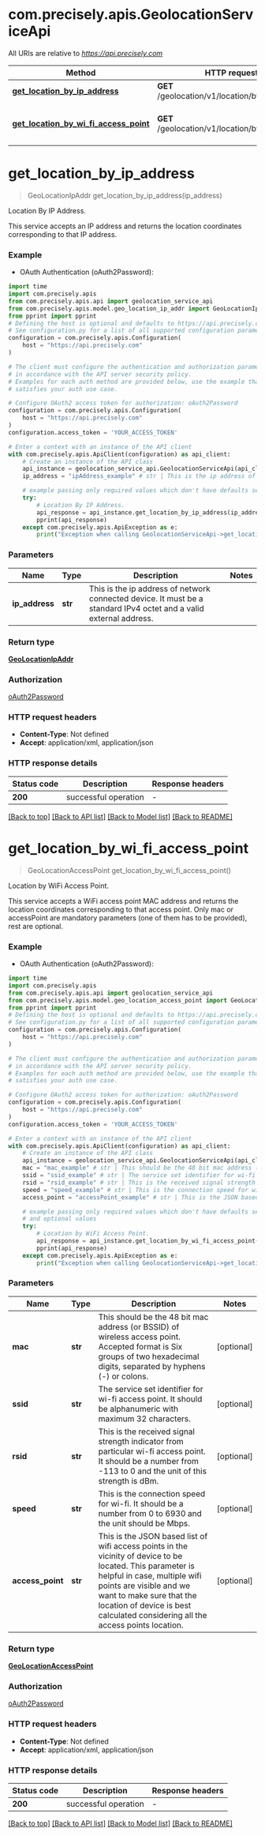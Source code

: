 # com.precisely.apis.GeolocationServiceApi

All URIs are relative to *https://api.precisely.com*

Method | HTTP request | Description
------------- | ------------- | -------------
[**get_location_by_ip_address**](GeolocationServiceApi.md#get_location_by_ip_address) | **GET** /geolocation/v1/location/byipaddress | Location By IP Address.
[**get_location_by_wi_fi_access_point**](GeolocationServiceApi.md#get_location_by_wi_fi_access_point) | **GET** /geolocation/v1/location/byaccesspoint | Location by WiFi Access Point.


# **get_location_by_ip_address**
> GeoLocationIpAddr get_location_by_ip_address(ip_address)

Location By IP Address.

This service accepts an IP address and returns the location coordinates corresponding to that IP address.

### Example

* OAuth Authentication (oAuth2Password):

```python
import time
import com.precisely.apis
from com.precisely.apis.api import geolocation_service_api
from com.precisely.apis.model.geo_location_ip_addr import GeoLocationIpAddr
from pprint import pprint
# Defining the host is optional and defaults to https://api.precisely.com
# See configuration.py for a list of all supported configuration parameters.
configuration = com.precisely.apis.Configuration(
    host = "https://api.precisely.com"
)

# The client must configure the authentication and authorization parameters
# in accordance with the API server security policy.
# Examples for each auth method are provided below, use the example that
# satisfies your auth use case.

# Configure OAuth2 access token for authorization: oAuth2Password
configuration = com.precisely.apis.Configuration(
    host = "https://api.precisely.com"
)
configuration.access_token = 'YOUR_ACCESS_TOKEN'

# Enter a context with an instance of the API client
with com.precisely.apis.ApiClient(configuration) as api_client:
    # Create an instance of the API class
    api_instance = geolocation_service_api.GeolocationServiceApi(api_client)
    ip_address = "ipAddress_example" # str | This is the ip address of network connected device. It must be a standard IPv4 octet and a valid external address.

    # example passing only required values which don't have defaults set
    try:
        # Location By IP Address.
        api_response = api_instance.get_location_by_ip_address(ip_address)
        pprint(api_response)
    except com.precisely.apis.ApiException as e:
        print("Exception when calling GeolocationServiceApi->get_location_by_ip_address: %s\n" % e)
```


### Parameters

Name | Type | Description  | Notes
------------- | ------------- | ------------- | -------------
 **ip_address** | **str**| This is the ip address of network connected device. It must be a standard IPv4 octet and a valid external address. |

### Return type

[**GeoLocationIpAddr**](GeoLocationIpAddr.md)

### Authorization

[oAuth2Password](../README.md#oAuth2Password)

### HTTP request headers

 - **Content-Type**: Not defined
 - **Accept**: application/xml, application/json


### HTTP response details

| Status code | Description | Response headers |
|-------------|-------------|------------------|
**200** | successful operation |  -  |

[[Back to top]](#) [[Back to API list]](../README.md#documentation-for-api-endpoints) [[Back to Model list]](../README.md#documentation-for-models) [[Back to README]](../README.md)

# **get_location_by_wi_fi_access_point**
> GeoLocationAccessPoint get_location_by_wi_fi_access_point()

Location by WiFi Access Point.

This service accepts a WiFi access point MAC address and returns the location coordinates corresponding to that access point. Only mac or accessPoint are mandatory parameters (one of them has to be provided), rest are optional.

### Example

* OAuth Authentication (oAuth2Password):

```python
import time
import com.precisely.apis
from com.precisely.apis.api import geolocation_service_api
from com.precisely.apis.model.geo_location_access_point import GeoLocationAccessPoint
from pprint import pprint
# Defining the host is optional and defaults to https://api.precisely.com
# See configuration.py for a list of all supported configuration parameters.
configuration = com.precisely.apis.Configuration(
    host = "https://api.precisely.com"
)

# The client must configure the authentication and authorization parameters
# in accordance with the API server security policy.
# Examples for each auth method are provided below, use the example that
# satisfies your auth use case.

# Configure OAuth2 access token for authorization: oAuth2Password
configuration = com.precisely.apis.Configuration(
    host = "https://api.precisely.com"
)
configuration.access_token = 'YOUR_ACCESS_TOKEN'

# Enter a context with an instance of the API client
with com.precisely.apis.ApiClient(configuration) as api_client:
    # Create an instance of the API class
    api_instance = geolocation_service_api.GeolocationServiceApi(api_client)
    mac = "mac_example" # str | This should be the 48 bit mac address (or BSSID) of wireless access point. Accepted format is Six groups of two hexadecimal digits, separated by hyphens (-) or colons. (optional)
    ssid = "ssid_example" # str | The service set identifier for wi-fi access point. It should be alphanumeric with maximum 32 characters. (optional)
    rsid = "rsid_example" # str | This is the received signal strength indicator from particular wi-fi access point. It should be a number from -113 to 0 and the unit of this strength is dBm. (optional)
    speed = "speed_example" # str | This is the connection speed for wi-fi. It should be a number from 0 to 6930 and the unit should be Mbps. (optional)
    access_point = "accessPoint_example" # str | This is the JSON based list of wifi access points in the vicinity of device to be located. This parameter is helpful in case, multiple wifi points are visible and we want to make sure that the location of device is best calculated considering all the access points location. (optional)

    # example passing only required values which don't have defaults set
    # and optional values
    try:
        # Location by WiFi Access Point.
        api_response = api_instance.get_location_by_wi_fi_access_point(mac=mac, ssid=ssid, rsid=rsid, speed=speed, access_point=access_point)
        pprint(api_response)
    except com.precisely.apis.ApiException as e:
        print("Exception when calling GeolocationServiceApi->get_location_by_wi_fi_access_point: %s\n" % e)
```


### Parameters

Name | Type | Description  | Notes
------------- | ------------- | ------------- | -------------
 **mac** | **str**| This should be the 48 bit mac address (or BSSID) of wireless access point. Accepted format is Six groups of two hexadecimal digits, separated by hyphens (-) or colons. | [optional]
 **ssid** | **str**| The service set identifier for wi-fi access point. It should be alphanumeric with maximum 32 characters. | [optional]
 **rsid** | **str**| This is the received signal strength indicator from particular wi-fi access point. It should be a number from -113 to 0 and the unit of this strength is dBm. | [optional]
 **speed** | **str**| This is the connection speed for wi-fi. It should be a number from 0 to 6930 and the unit should be Mbps. | [optional]
 **access_point** | **str**| This is the JSON based list of wifi access points in the vicinity of device to be located. This parameter is helpful in case, multiple wifi points are visible and we want to make sure that the location of device is best calculated considering all the access points location. | [optional]

### Return type

[**GeoLocationAccessPoint**](GeoLocationAccessPoint.md)

### Authorization

[oAuth2Password](../README.md#oAuth2Password)

### HTTP request headers

 - **Content-Type**: Not defined
 - **Accept**: application/xml, application/json


### HTTP response details

| Status code | Description | Response headers |
|-------------|-------------|------------------|
**200** | successful operation |  -  |

[[Back to top]](#) [[Back to API list]](../README.md#documentation-for-api-endpoints) [[Back to Model list]](../README.md#documentation-for-models) [[Back to README]](../README.md)

